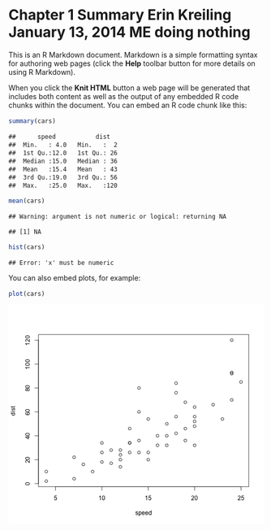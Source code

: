 Chapter 1 Summary
Erin Kreiling
January 13, 2014
ME doing nothing
========================================================

This is an R Markdown document. Markdown is a simple formatting syntax for authoring web pages (click the **Help** toolbar button for more details on using R Markdown).

When you click the **Knit HTML** button a web page will be generated that includes both content as well as the output of any embedded R code chunks within the document. You can embed an R code chunk like this:


```r
summary(cars)
```

```
##      speed           dist    
##  Min.   : 4.0   Min.   :  2  
##  1st Qu.:12.0   1st Qu.: 26  
##  Median :15.0   Median : 36  
##  Mean   :15.4   Mean   : 43  
##  3rd Qu.:19.0   3rd Qu.: 56  
##  Max.   :25.0   Max.   :120
```

```r
mean(cars)
```

```
## Warning: argument is not numeric or logical: returning NA
```

```
## [1] NA
```

```r
hist(cars)
```

```
## Error: 'x' must be numeric
```


You can also embed plots, for example:


```r
plot(cars)
```

![plot of chunk unnamed-chunk-2](figure/unnamed-chunk-2.png) 



